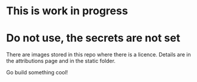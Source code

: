 # This is work in progress

# Do not use, the secrets are not set

There are images stored in this repo where there is a licence. Details are in the attributions page and in the static folder.

Go build something cool!
